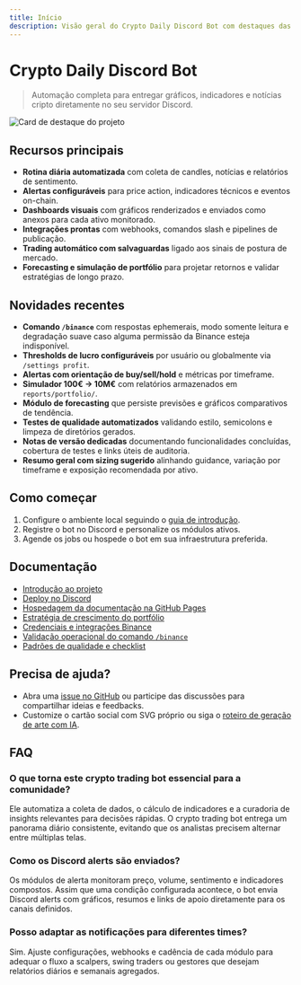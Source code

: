 ```yaml
---
title: Início
description: Visão geral do Crypto Daily Discord Bot com destaques das funcionalidades e links úteis.
---
```


# Crypto Daily Discord Bot

> Automação completa para entregar gráficos, indicadores e notícias cripto diretamente no seu servidor Discord.

![Card de destaque do projeto](/social-card.svg)

## Recursos principais

- **Rotina diária automatizada** com coleta de candles, notícias e relatórios de sentimento.
- **Alertas configuráveis** para price action, indicadores técnicos e eventos on-chain.
- **Dashboards visuais** com gráficos renderizados e enviados como anexos para cada ativo monitorado.
- **Integrações prontas** com webhooks, comandos slash e pipelines de publicação.
- **Trading automático com salvaguardas** ligado aos sinais de postura de mercado.
- **Forecasting e simulação de portfólio** para projetar retornos e validar estratégias de longo prazo.

## Novidades recentes

- **Comando `/binance`** com respostas ephemerais, modo somente leitura e degradação suave caso alguma permissão da Binance esteja indisponível.
- **Thresholds de lucro configuráveis** por usuário ou globalmente via `/settings profit`.
- **Alertas com orientação de buy/sell/hold** e métricas por timeframe.
- **Simulador 100€ → 10M€** com relatórios armazenados em `reports/portfolio/`.
- **Módulo de forecasting** que persiste previsões e gráficos comparativos de tendência.
- **Testes de qualidade automatizados** validando estilo, semicolons e limpeza de diretórios gerados.
- **Notas de versão dedicadas** documentando funcionalidades concluídas, cobertura de testes e links úteis de auditoria.
- **Resumo geral com sizing sugerido** alinhando guidance, variação por timeframe e exposição recomendada por ativo.

## Como começar

1. Configure o ambiente local seguindo o [guia de introdução](./guide/introducao.md).
2. Registre o bot no Discord e personalize os módulos ativos.
3. Agende os jobs ou hospede o bot em sua infraestrutura preferida.

## Documentação

- [Introdução ao projeto](./guide/introducao.md)
- [Deploy no Discord](./guide/deploy-discord.md)
- [Hospedagem da documentação na GitHub Pages](./guide/github-pages.md)
- [Estratégia de crescimento do portfólio](./guide/portfolio-growth.md)
- [Credenciais e integrações Binance](./guide/binance-credenciais.md)
- [Validação operacional do comando `/binance`](./guide/binance-validacao-operacional.md)
- [Padrões de qualidade e checklist](./guide/qualidade.md)


## Precisa de ajuda?

- Abra uma [issue no GitHub](https://github.com/OWNER/crypto-daily-discord-bot/issues) ou participe das discussões para compartilhar ideias e feedbacks.
- Customize o cartão social com SVG próprio ou siga o [roteiro de geração de arte com IA](./guide/identidade-visual.md).

## FAQ

### O que torna este crypto trading bot essencial para a comunidade?

Ele automatiza a coleta de dados, o cálculo de indicadores e a curadoria de insights relevantes para decisões rápidas. O crypto trading bot entrega um panorama diário consistente, evitando que os analistas precisem alternar entre múltiplas telas.

### Como os Discord alerts são enviados?

Os módulos de alerta monitoram preço, volume, sentimento e indicadores compostos. Assim que uma condição configurada acontece, o bot envia Discord alerts com gráficos, resumos e links de apoio diretamente para os canais definidos.

### Posso adaptar as notificações para diferentes times?

Sim. Ajuste configurações, webhooks e cadência de cada módulo para adequar o fluxo a scalpers, swing traders ou gestores que desejam relatórios diários e semanais agregados.
